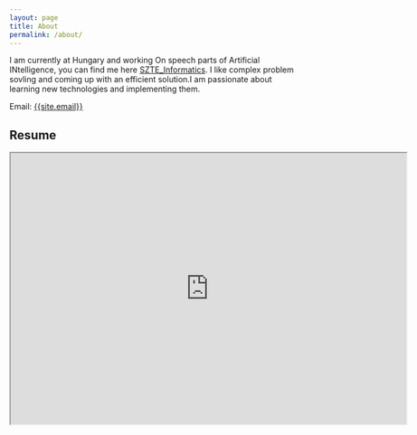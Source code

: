 ```yaml
---
layout: page
title: About
permalink: /about/
---
```

<p>
I am currently at Hungary and working On speech parts of Artificial INtelligence, you can find me here <a href="https://www.inf.u-szeged.hu/users/honarmandi-shandiz-amin" target="_blank">SZTE_Informatics</a>. I like complex problem sovling and coming up with an efficient solution.I am passionate about learning new technologies and implementing them. 
</p>

Email: <a href="mailto:{{site.email}}">{{site.email}}</a>

## Resume
<iframe src="https://docs.google.com/viewer?srcid=1lOG4iqKmt4EEfMgBz5bJBwCJgscxnG41&pid=explorer&efh=false&a=v&chrome=false&embedded=true" width="700px" height="480px"></iframe>

